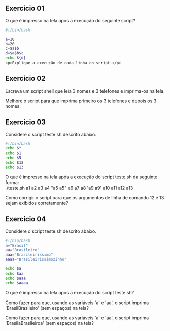 <h2>Exercício 01</h2>
<p>O que é impresso na tela após a execução do seguinte script?</p>

~~~Bash
#!/bin/bash

a=10
b=20
c=$a$b
d=$a$b$c
echo ${d}
<p>Explique a execução de cada linha do script.</p>
~~~

<h2>Exercício 02</h2>
<p>Escreva um script shell que leia 3 nomes e 3 telefones e imprima-os na tela.</p>

<p>Melhore o script para que imprima primeiro os 3 telefones e depois os 3 nomes.</p>

<h2>Exercício 03</h2>
<p>Considere o script teste.sh descrito abaixo.</p>

~~~Bash
#!/bin/bash
echo $*
echo $1
echo $5
echo $12
echo $13
~~~

<p>O que é impresso na tela após a execução do script teste.sh da seguinte forma:</br>
./teste.sh a1 a2 a3 a4 "a5 a5" a6 a7 a8 'a9 a9' a10 a11 a12 a13</p>
<p>Como corrigir o script para que os argumentos de linha de comando 12 e 13 sejam exibidos corretamente?</p>

<h2>Exercício 04</h2>
<p>Considere o script teste.sh descrito abaixo.</p>

~~~Bash
#!/bin/bash
a="Brasil"
aa="Brasileiro"
aaa="Brasileirissimo"
aaaa="Brasileirissimozinho"
~~~

~~~Bash
echo $a
echo $aa
echo $aaa
echo $aaaa
~~~

<p>O que é impresso na tela após a execução do script teste.sh?</p>

<p>Como fazer para que, usando as variáveis 'a' e 'aa', o script imprima 'BrasilBrasileiro' (sem espaços) na tela?</p>

<p>Como fazer para que, usando as variáveis 'a' e 'aa', o script imprima 'BrasilaBrasileiroa' (sem espaços) na tela?</p>

